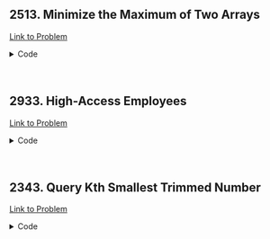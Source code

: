 <h2>2513. Minimize the Maximum of Two Arrays</h2>

[Link to Problem](https://leetcode.com/problems/minimize-the-maximum-of-two-arrays)

<details><summary>Code</summary>

```java
import java.util.function.Function;

public class LC2513 {
    public int minimizeSet(int divisor1, int divisor2, int uniqueCnt1, int uniqueCnt2) {
        int g = divisor1;
        for (int x = divisor2; x > 0; ) {int tmp = g; g = x; x = tmp % x; }
        long low = 0, high = Integer.MAX_VALUE, answer = 0, lcmm = ((long)divisor1 * divisor2) / g;

        while (low <= high) {
            long mid = low + (high - low) / 2;
            long total = mid - (mid / lcmm);
            Function<Long, Boolean> f = (Long m) -> {
                if (m - m / divisor1 < uniqueCnt1) return false;
                if (m - m / divisor2 < uniqueCnt2) return false;
                return total >= uniqueCnt1 + uniqueCnt2;
            };

            if (f.apply(mid)) {
                answer = mid;
                high = mid - 1;
            } else {
                low = mid + 1;
            }
        }

        return (int)answer;
    }
}
```

</details>

<br>
<br>

<h2>2933. High-Access Employees</h2>

[Link to Problem](https://leetcode.com/problems/high-access-employees)

<details><summary>Code</summary>

```java
import java.util.*;
import java.util.function.Function;

public class LC2933 {
    public List<String> findHighAccessEmployees(List<List<String>> access_times) {
        Map<String, List<Integer>> mp = new HashMap<>();
        Function<String, Integer> getTime = (String t) -> Integer.parseInt(t.substring(0, 2)) * 60 + Integer.parseInt(t.substring(2));

        for (var x : access_times) {
            String emp = x.get(0);
            int time = getTime.apply(x.get(1));
            mp.putIfAbsent(emp, new ArrayList<>());
            mp.get(emp).add(time);
        }

        List<String> answer = new ArrayList<>();
        for (String key : mp.keySet()) {
            Collections.sort(mp.get(key));
            if (mp.get(key).size() >= 3) {
                for (int i = 0; i + 2 < mp.get(key).size(); i++) {
                    if (mp.get(key).get(i + 2) - mp.get(key).get(i) < 60) {
                        answer.add(key);
                        break;
                    }
                }
            }
        }

        return answer;
    }
}
```

</details>

<br>
<br>

<h2>2343. Query Kth Smallest Trimmed Number</h2>

[Link to Problem](https://leetcode.com/problems/query-kth-smallest-trimmed-number)

<details><summary>Code</summary>

```java
import java.util.ArrayList;
import java.util.Comparator;
import java.util.List;

public class LC2343 {
    static class pair {
        private final String f;
        private final int s;

        pair(String f, int s) {
            this.f = f;
            this.s = s;
        }

        public int getS() {
            return s;
        }
    }

    public int[] smallestTrimmedNumbers(String[] nums, int[][] queries) {
        int n = nums.length, n1 = nums[0].length(), ql = queries.length;
        int[] answer = new int[ql];
        for (int q = 0; q < ql; q++) {
            int k = queries[q][0], trim = queries[q][1];
            String[] a = new String[n];
            for (int i = 0; i < n; i++) {
                a[i] = nums[i].substring(n1 - trim);
            }
            List<pair> li = new ArrayList<>(n);
            for (int i = 0; i < n; i++) li.add(new pair(a[i], i));
            System.out.println();
            li.sort(Comparator.comparing(o -> o.f));
            answer[q] = li.get(k - 1).getS();
        }

        return answer;
    }
}
```

</details>